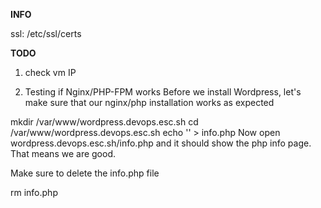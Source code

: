 
**INFO**

ssl: /etc/ssl/certs


**TODO**

1) check vm IP

2) Testing if Nginx/PHP-FPM works
Before we install Wordpress, let's make sure that our nginx/php installation works as expected

mkdir /var/www/wordpress.devops.esc.sh
cd /var/www/wordpress.devops.esc.sh
echo '<?php phpinfo(); ?>' > info.php
Now open wordpress.devops.esc.sh/info.php and it should show the php info page. That means we are good.

Make sure to delete the info.php file

rm info.php

